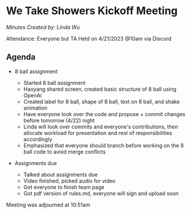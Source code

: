 # We Take Showers Kickoff Meeting
*Minutes Created by: Linda Wu*

Attendance: Everyone but TA
Held on 4/21/2023 @10am via Discord

## Agenda
- 8 ball assignment
    - Started 8 ball assignment
    - Haoyang shared screen, created basic structure of 8 ball using OpenAi
    - Created label for 8 ball, shape of 8 ball, text on 8 ball, and shake animation
    - Have everyone look over the code and propose + commit changes before tomorrow (4/22) night
    - Linda will look over commits and everyone's contributions, then allocate workload for presentation and rest of responsibilities accordingly
    - Emphasized that everyone should branch before working on the 8 ball code to avoid merge conflicts

- Assignments due
    - Talked about assignments due
    - Video finished, picked audio for video
    - Got everyone to finish team page
    - Got pdf version of rules.md, everyone will sign and upload soon

Meeting was adjourned at 10:51am
